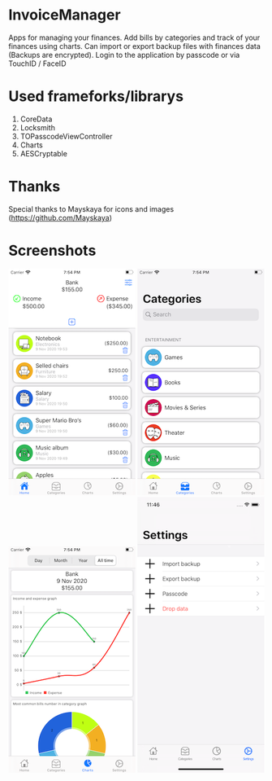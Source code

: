 # InvoiceManager
Apps for managing your finances. Add bills by categories and track of your finances using charts.
Can import or export backup files with finances data (Backups are encrypted).
Login to the application by passcode or via TouchID / FaceID

# Used frameforks/librarys 
1. CoreData
2. Locksmith
3. TOPasscodeViewController
4. Charts
5. AESCryptable


# Thanks
Special thanks to Mayskaya for icons and images (https://github.com/Mayskaya)


# Screenshots
![](Screenshots/Screenshot%231.png)
![](Screenshots/Screenshot%232.png)
![](Screenshots/Screenshot%233.png)
![](Screenshots/Screenshot%234.png)

